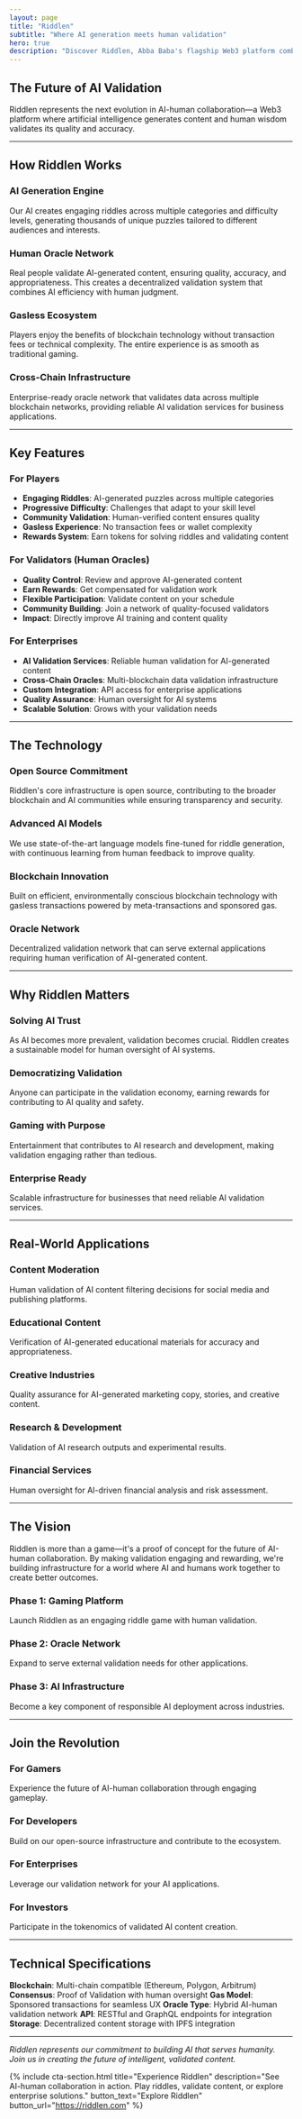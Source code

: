 ```yaml
---
layout: page
title: "Riddlen"
subtitle: "Where AI generation meets human validation"
hero: true
description: "Discover Riddlen, Abba Baba's flagship Web3 platform combining AI-generated riddles with human oracle validation in a gasless blockchain ecosystem."
---
```


## The Future of AI Validation

Riddlen represents the next evolution in AI-human collaboration—a Web3 platform where artificial intelligence generates content and human wisdom validates its quality and accuracy.

---

## How Riddlen Works

### AI Generation Engine
Our AI creates engaging riddles across multiple categories and difficulty levels, generating thousands of unique puzzles tailored to different audiences and interests.

### Human Oracle Network
Real people validate AI-generated content, ensuring quality, accuracy, and appropriateness. This creates a decentralized validation system that combines AI efficiency with human judgment.

### Gasless Ecosystem
Players enjoy the benefits of blockchain technology without transaction fees or technical complexity. The entire experience is as smooth as traditional gaming.

### Cross-Chain Infrastructure
Enterprise-ready oracle network that validates data across multiple blockchain networks, providing reliable AI validation services for business applications.

---

## Key Features

### For Players
- **Engaging Riddles**: AI-generated puzzles across multiple categories
- **Progressive Difficulty**: Challenges that adapt to your skill level
- **Community Validation**: Human-verified content ensures quality
- **Gasless Experience**: No transaction fees or wallet complexity
- **Rewards System**: Earn tokens for solving riddles and validating content

### For Validators (Human Oracles)
- **Quality Control**: Review and approve AI-generated content
- **Earn Rewards**: Get compensated for validation work
- **Flexible Participation**: Validate content on your schedule
- **Community Building**: Join a network of quality-focused validators
- **Impact**: Directly improve AI training and content quality

### For Enterprises
- **AI Validation Services**: Reliable human validation for AI-generated content
- **Cross-Chain Oracles**: Multi-blockchain data validation infrastructure
- **Custom Integration**: API access for enterprise applications
- **Quality Assurance**: Human oversight for AI systems
- **Scalable Solution**: Grows with your validation needs

---

## The Technology

### Open Source Commitment
Riddlen's core infrastructure is open source, contributing to the broader blockchain and AI communities while ensuring transparency and security.

### Advanced AI Models
We use state-of-the-art language models fine-tuned for riddle generation, with continuous learning from human feedback to improve quality.

### Blockchain Innovation
Built on efficient, environmentally conscious blockchain technology with gasless transactions powered by meta-transactions and sponsored gas.

### Oracle Network
Decentralized validation network that can serve external applications requiring human verification of AI-generated content.

---

## Why Riddlen Matters

### Solving AI Trust
As AI becomes more prevalent, validation becomes crucial. Riddlen creates a sustainable model for human oversight of AI systems.

### Democratizing Validation
Anyone can participate in the validation economy, earning rewards for contributing to AI quality and safety.

### Gaming with Purpose
Entertainment that contributes to AI research and development, making validation engaging rather than tedious.

### Enterprise Ready
Scalable infrastructure for businesses that need reliable AI validation services.

---

## Real-World Applications

### Content Moderation
Human validation of AI content filtering decisions for social media and publishing platforms.

### Educational Content
Verification of AI-generated educational materials for accuracy and appropriateness.

### Creative Industries
Quality assurance for AI-generated marketing copy, stories, and creative content.

### Research & Development
Validation of AI research outputs and experimental results.

### Financial Services
Human oversight for AI-driven financial analysis and risk assessment.

---

## The Vision

Riddlen is more than a game—it's a proof of concept for the future of AI-human collaboration. By making validation engaging and rewarding, we're building infrastructure for a world where AI and humans work together to create better outcomes.

### Phase 1: Gaming Platform
Launch Riddlen as an engaging riddle game with human validation.

### Phase 2: Oracle Network
Expand to serve external validation needs for other applications.

### Phase 3: AI Infrastructure
Become a key component of responsible AI deployment across industries.

---

## Join the Revolution

### For Gamers
Experience the future of AI-human collaboration through engaging gameplay.

### For Developers
Build on our open-source infrastructure and contribute to the ecosystem.

### For Enterprises
Leverage our validation network for your AI applications.

### For Investors
Participate in the tokenomics of validated AI content creation.

---

## Technical Specifications

**Blockchain**: Multi-chain compatible (Ethereum, Polygon, Arbitrum)
**Consensus**: Proof of Validation with human oversight
**Gas Model**: Sponsored transactions for seamless UX
**Oracle Type**: Hybrid AI-human validation network
**API**: RESTful and GraphQL endpoints for integration
**Storage**: Decentralized content storage with IPFS integration

---

*Riddlen represents our commitment to building AI that serves humanity. Join us in creating the future of intelligent, validated content.*

{% include cta-section.html
    title="Experience Riddlen"
    description="See AI-human collaboration in action. Play riddles, validate content, or explore enterprise solutions."
    button_text="Explore Riddlen"
    button_url="https://riddlen.com" %}